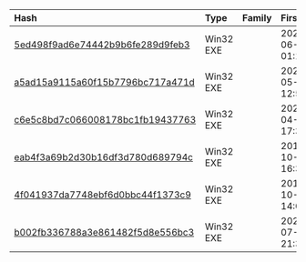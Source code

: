 |Hash|Type|Family|First_Seen|Name|
|:--|:--|:--|:--|:--|
|[5ed498f9ad6e74442b9b6fe289d9feb3](https://www.virustotal.com/gui/file/5ed498f9ad6e74442b9b6fe289d9feb3)|Win32 EXE||2020-06-01 01:11:54|Application.exe|
|[a5ad15a9115a60f15b7796bc717a471d](https://www.virustotal.com/gui/file/a5ad15a9115a60f15b7796bc717a471d)|Win32 EXE||2020-05-31 12:59:09|Application.exe|
|[c6e5c8bd7c066008178bc1fb19437763](https://www.virustotal.com/gui/file/c6e5c8bd7c066008178bc1fb19437763)|Win32 EXE||2020-04-25 17:31:24|Application.exe|
|[eab4f3a69b2d30b16df3d780d689794c](https://www.virustotal.com/gui/file/eab4f3a69b2d30b16df3d780d689794c)|Win32 EXE||2019-10-03 16:33:29|Application.exe|
|[4f041937da7748ebf6d0bbc44f1373c9](https://www.virustotal.com/gui/file/4f041937da7748ebf6d0bbc44f1373c9)|Win32 EXE||2019-10-02 14:09:39|Application.exe|
|[b002fb336788a3e861482f5d8e556bc3](https://www.virustotal.com/gui/file/b002fb336788a3e861482f5d8e556bc3)|Win32 EXE||2023-07-06 21:35:21|update.exe|
